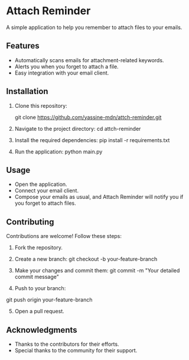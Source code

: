 # Attach Reminder

A simple application to help you remember to attach files to your emails.

## Features

- Automatically scans emails for attachment-related keywords.
- Alerts you when you forget to attach a file.
- Easy integration with your email client.

## Installation

1. Clone this repository:

   git clone https://github.com/yassine-mdn/attch-reminder.git

2. Navigate to the project directory:
   cd attch-reminder

3. Install the required dependencies:
   pip install -r requirements.txt

4. Run the application:
   python main.py

## Usage

- Open the application.
- Connect your email client. 
- Compose your emails as usual, and Attach Reminder will notify you if you forget to attach files.

## Contributing

Contributions are welcome! Follow these steps:

1. Fork the repository.

2. Create a new branch:
   git checkout -b your-feature-branch

3. Make your changes and commit them:
git commit -m "Your detailed commit message"

4. Push to your branch:

git push origin your-feature-branch

5. Open a pull request.

## Acknowledgments

- Thanks to the contributors for their efforts.
- Special thanks to the community for their support.


